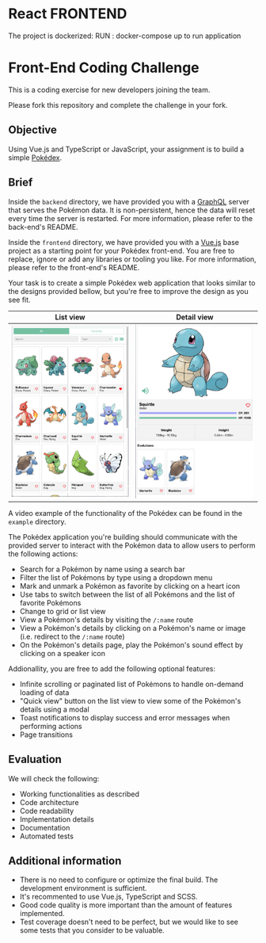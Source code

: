 # React FRONTEND 
The project is dockerized:
RUN :  docker-compose up 
to run application

# Front-End Coding Challenge

This is a coding exercise for new developers joining the team.

Please fork this repository and complete the challenge in your fork.

## Objective

Using Vue.js and TypeScript or JavaScript, your assignment is to build a simple [Pokédex](https://www.pokemon.com/us/pokedex/).

## Brief

Inside the `backend` directory, we have provided you with a [GraphQL](https://graphql.org/) server that serves the Pokémon data. It is non-persistent, hence the data will reset every time the server is restarted. For more information, please refer to the back-end's README.

Inside the `frontend` directory, we have provided you with a [Vue.js](https://vuejs.org/) base project as a starting point for your Pokédex front-end. You are free to replace, ignore or add any libraries or tooling you like. For more information, please refer to the front-end's README.

Your task is to create a simple Pokédex web application that looks similar to the designs provided bellow, but you're free to improve the design as you see fit.

List view           |  Detail view
:------------------:|:------------------:
![](example/example-list-view.png) | ![](example/example-detail-view.png)

A video example of the functionality of the Pokédex can be found in the `example` directory.

The Pokédex application you're building should communicate with the provided server to interact with the Pokémon data to allow users to perform the following actions:

- Search for a Pokémon by name using a search bar
- Filter the list of Pokémons by type using a dropdown menu
- Mark and unmark a Pokémon as favorite by clicking on a heart icon
- Use tabs to switch between the list of all Pokémons and the list of favorite Pokémons
- Change to grid or list view
- View a Pokémon's details by visiting the `/:name` route
- View a Pokémon's details by clicking on a Pokémon's name or image (i.e. redirect to the `/:name` route)
- On the Pokémon's details page, play the Pokémon's sound effect by clicking on a speaker icon

Addionallity, you are free to add the following optional features:

- Infinite scrolling or paginated list of Pokémons to handle on-demand loading of data
- "Quick view" button on the list view to view some of the Pokémon's details using a modal
- Toast notifications to display success and error messages when performing actions
- Page transitions

## Evaluation

We will check the following:

- Working functionalities as described
- Code architecture
- Code readability
- Implementation details
- Documentation
- Automated tests

## Additional information

- There is no need to configure or optimize the final build. The development environment is sufficient.
- It's recommented to use Vue.js, TypeScript and SCSS.
- Good code quality is more important than the amount of features implemented.
- Test coverage doesn't need to be perfect, but we would like to see some tests that you consider to be valuable.
